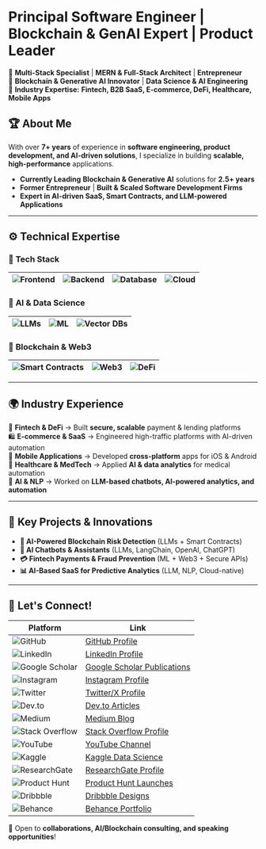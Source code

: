 # Principal Software Engineer | Blockchain & GenAI Expert | Product Leader  

🔹 **Multi-Stack Specialist** | **MERN & Full-Stack Architect** | **Entrepreneur**  
🔹 **Blockchain & Generative AI Innovator** | **Data Science & AI Engineering**  
🔹 **Industry Expertise:** **Fintech, B2B SaaS, E-commerce, DeFi, Healthcare, Mobile Apps**  

## 🏆 About Me  

With over **7+ years** of experience in **software engineering, product development, and AI-driven solutions**, I specialize in building **scalable, high-performance** applications.  

- **Currently Leading** **Blockchain & Generative AI** solutions for **2.5+ years**  
- **Former Entrepreneur** | **Built & Scaled Software Development Firms**  
- **Expert in AI-driven SaaS, Smart Contracts, and LLM-powered Applications**  

---

## ⚙️ Technical Expertise  

### 🚀 **Tech Stack**  

| ![Frontend](https://img.shields.io/badge/Frontend-React%20%7C%20Next.js%20%7C%20TypeScript-61DAFB?style=flat&logo=react) | ![Backend](https://img.shields.io/badge/Backend-Node.js%20%7C%20Express%20%7C%20Go-339933?style=flat&logo=node.js) | ![Database](https://img.shields.io/badge/Databases-PostgreSQL%20%7C%20MongoDB%20%7C%20Redis-336791?style=flat&logo=postgresql) | ![Cloud](https://img.shields.io/badge/Cloud-AWS%20%7C%20GCP%20%7C%20Azure-FF9900?style=flat&logo=amazon-aws) |
|--------------|-------------|---------------|------------------|

### 🧠 **AI & Data Science**  

| ![LLMs](https://img.shields.io/badge/LLMs-OpenAI%20%7C%20ChatGPT%20%7C%20DALL·E-412991?style=flat&logo=openai) | ![ML](https://img.shields.io/badge/ML%20Frameworks-TensorFlow%20%7C%20PyTorch%20%7C%20Scikit--Learn-FF6F00?style=flat&logo=tensorflow) | ![Vector DBs](https://img.shields.io/badge/Vector%20DBs-Pinecone%20%7C%20FAISS%20%7C%20Weaviate-008080?style=flat) |
|----------------------|-----------------|---------------------|

### 🔗 **Blockchain & Web3**  

| ![Smart Contracts](https://img.shields.io/badge/Smart%20Contracts-Solidity%20%7C%20Rust%20(Solana)-blueviolet?style=flat&logo=ethereum) | ![Web3](https://img.shields.io/badge/Web3-Infura%20%7C%20Alchemy%20%7C%20Moralis-627EEA?style=flat&logo=web3.js) | ![DeFi](https://img.shields.io/badge/DeFi-Ethereum%20%7C%20Polygon%20%7C%20DAOs-darkblue?style=flat&logo=polygon) |
|---------------------|---------------|--------------|

---

## 🌍 **Industry Experience**  

🚀 **Fintech & DeFi** → Built **secure, scalable** payment & lending platforms  
🛍 **E-commerce & SaaS** → Engineered high-traffic platforms with AI-driven automation  
📱 **Mobile Applications** → Developed **cross-platform** apps for iOS & Android  
🏥 **Healthcare & MedTech** → Applied **AI & data analytics** for medical automation  
🤖 **AI & NLP** → Worked on **LLM-based chatbots, AI-powered analytics, and automation**  

---

## 📌 **Key Projects & Innovations**  

- **🔗 AI-Powered Blockchain Risk Detection** (LLMs + Smart Contracts)  
- **🧠 AI Chatbots & Assistants** (LLMs, LangChain, OpenAI, ChatGPT)  
- **💳 Fintech Payments & Fraud Prevention** (ML + Web3 + Secure APIs)  
- **📊 AI-Based SaaS for Predictive Analytics** (LLM, NLP, Cloud-native)  

---

## 🤝 **Let's Connect!**  

| Platform | Link |
|----------|------|
| ![GitHub](https://img.shields.io/badge/GitHub-000?style=flat&logo=github) | [GitHub Profile](https://github.com/Hamid-Ayub) |
| ![LinkedIn](https://img.shields.io/badge/LinkedIn-0077B5?style=flat&logo=linkedin) | [LinkedIn Profile](https://linkedin.com/in/hamid-ayub) |
| ![Google Scholar](https://img.shields.io/badge/Google%20Scholar-4285F4?style=flat&logo=google-scholar) | [Google Scholar Publications](https://scholar.google.com/citations?user=PymYRuEAAAAJ) |
| ![Instagram](https://img.shields.io/badge/Instagram-E4405F?style=flat&logo=instagram) | [Instagram Profile](https://instagram.com/hami_ayub) |
| ![Twitter](https://img.shields.io/badge/Twitter-1DA1F2?style=flat&logo=twitter) | [Twitter/X Profile](https://twitter.com/HaMi_Ayub) |
| ![Dev.to](https://img.shields.io/badge/Dev.to-0A0A0A?style=flat&logo=dev.to) | [Dev.to Articles](https://dev.to/hamid_ayub) |
| ![Medium](https://img.shields.io/badge/Medium-000000?style=flat&logo=medium) | [Medium Blog](https://medium.com/@hamidayub) |
| ![Stack Overflow](https://img.shields.io/badge/StackOverflow-F58025?style=flat&logo=stackoverflow) | [Stack Overflow Profile](https://stackoverflow.com/users/hamid-ayub) |
| ![YouTube](https://img.shields.io/badge/YouTube-FF0000?style=flat&logo=youtube) | [YouTube Channel](https://www.youtube.com/c/@hamidayub3133) |
| ![Kaggle](https://img.shields.io/badge/Kaggle-20BEFF?style=flat&logo=kaggle) | [Kaggle Data Science](https://www.kaggle.com/hamidayub1) |
| ![ResearchGate](https://img.shields.io/badge/ResearchGate-00CCBB?style=flat&logo=researchgate) | [ResearchGate Profile](https://www.researchgate.net/profile/yourname) |
| ![Product Hunt](https://img.shields.io/badge/Product%20Hunt-DA552F?style=flat&logo=producthunt) | [Product Hunt Launches](https://www.producthunt.com/@hamid_ayub1) |
| ![Dribbble](https://img.shields.io/badge/Dribbble-EA4C89?style=flat&logo=dribbble) | [Dribbble Designs](https://dribbble.com/HaMi33) |
| ![Behance](https://img.shields.io/badge/Behance-1769FF?style=flat&logo=behance) | [Behance Portfolio](https://www.behance.net/hamidayub1) |

🔹 Open to **collaborations, AI/Blockchain consulting, and speaking opportunities**!  
